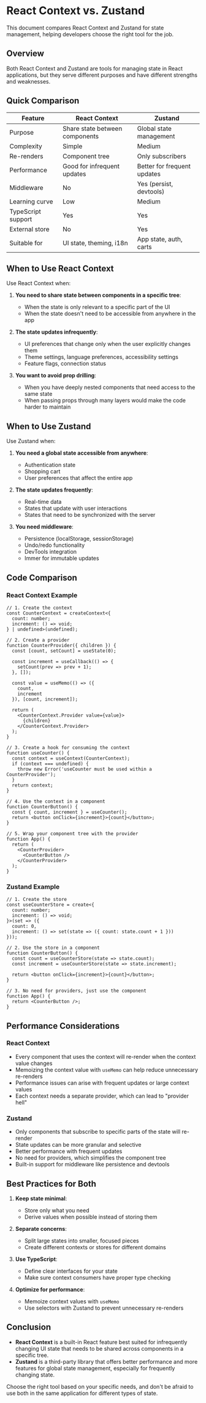 # React Context vs. Zustand

This document compares React Context and Zustand for state management, helping developers choose the right tool for the job.

## Overview

Both React Context and Zustand are tools for managing state in React applications, but they serve different purposes and have different strengths and weaknesses.

## Quick Comparison

| Feature | React Context | Zustand |
|---------|---------------|---------|
| Purpose | Share state between components | Global state management |
| Complexity | Simple | Medium |
| Re-renders | Component tree | Only subscribers |
| Performance | Good for infrequent updates | Better for frequent updates |
| Middleware | No | Yes (persist, devtools) |
| Learning curve | Low | Medium |
| TypeScript support | Yes | Yes |
| External store | No | Yes |
| Suitable for | UI state, theming, i18n | App state, auth, carts |

## When to Use React Context

Use React Context when:

1. **You need to share state between components in a specific tree**:
   - When the state is only relevant to a specific part of the UI
   - When the state doesn't need to be accessible from anywhere in the app

2. **The state updates infrequently**:
   - UI preferences that change only when the user explicitly changes them
   - Theme settings, language preferences, accessibility settings
   - Feature flags, connection status

3. **You want to avoid prop drilling**:
   - When you have deeply nested components that need access to the same state
   - When passing props through many layers would make the code harder to maintain

## When to Use Zustand

Use Zustand when:

1. **You need a global state accessible from anywhere**:
   - Authentication state
   - Shopping cart
   - User preferences that affect the entire app

2. **The state updates frequently**:
   - Real-time data
   - States that update with user interactions
   - States that need to be synchronized with the server

3. **You need middleware**:
   - Persistence (localStorage, sessionStorage)
   - Undo/redo functionality
   - DevTools integration
   - Immer for immutable updates

## Code Comparison

### React Context Example

```tsx
// 1. Create the context
const CounterContext = createContext<{
  count: number;
  increment: () => void;
} | undefined>(undefined);

// 2. Create a provider
function CounterProvider({ children }) {
  const [count, setCount] = useState(0);
  
  const increment = useCallback(() => {
    setCount(prev => prev + 1);
  }, []);
  
  const value = useMemo(() => ({
    count,
    increment
  }), [count, increment]);
  
  return (
    <CounterContext.Provider value={value}>
      {children}
    </CounterContext.Provider>
  );
}

// 3. Create a hook for consuming the context
function useCounter() {
  const context = useContext(CounterContext);
  if (context === undefined) {
    throw new Error('useCounter must be used within a CounterProvider');
  }
  return context;
}

// 4. Use the context in a component
function CounterButton() {
  const { count, increment } = useCounter();
  return <button onClick={increment}>{count}</button>;
}

// 5. Wrap your component tree with the provider
function App() {
  return (
    <CounterProvider>
      <CounterButton />
    </CounterProvider>
  );
}
```

### Zustand Example

```tsx
// 1. Create the store
const useCounterStore = create<{
  count: number;
  increment: () => void;
}>(set => ({
  count: 0,
  increment: () => set(state => ({ count: state.count + 1 }))
}));

// 2. Use the store in a component
function CounterButton() {
  const count = useCounterStore(state => state.count);
  const increment = useCounterStore(state => state.increment);
  
  return <button onClick={increment}>{count}</button>;
}

// 3. No need for providers, just use the component
function App() {
  return <CounterButton />;
}
```

## Performance Considerations

### React Context

- Every component that uses the context will re-render when the context value changes
- Memoizing the context value with `useMemo` can help reduce unnecessary re-renders
- Performance issues can arise with frequent updates or large context values
- Each context needs a separate provider, which can lead to "provider hell"

### Zustand

- Only components that subscribe to specific parts of the state will re-render
- State updates can be more granular and selective
- Better performance with frequent updates
- No need for providers, which simplifies the component tree
- Built-in support for middleware like persistence and devtools

## Best Practices for Both

1. **Keep state minimal**:
   - Store only what you need
   - Derive values when possible instead of storing them

2. **Separate concerns**:
   - Split large states into smaller, focused pieces
   - Create different contexts or stores for different domains

3. **Use TypeScript**:
   - Define clear interfaces for your state
   - Make sure context consumers have proper type checking

4. **Optimize for performance**:
   - Memoize context values with `useMemo`
   - Use selectors with Zustand to prevent unnecessary re-renders

## Conclusion

- **React Context** is a built-in React feature best suited for infrequently changing UI state that needs to be shared across components in a specific tree.
- **Zustand** is a third-party library that offers better performance and more features for global state management, especially for frequently changing state.

Choose the right tool based on your specific needs, and don't be afraid to use both in the same application for different types of state.